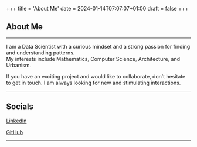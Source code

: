 +++
title = 'About Me'
date = 2024-01-14T07:07:07+01:00
draft = false
+++

## About Me

---
I am a Data Scientist with a curious mindset and a strong passion for finding and understanding patterns.  
My interests include Mathematics, Computer Science, Architecture, and Urbanism.

If you have an exciting project and would like to collaborate, don’t hesitate to get in touch. I am always looking for new and stimulating interactions.

---

## Socials

[LinkedIn](https://www.linkedin.com/in/geometrein/)

[GitHub](https://github.com/Geometrein)

---
